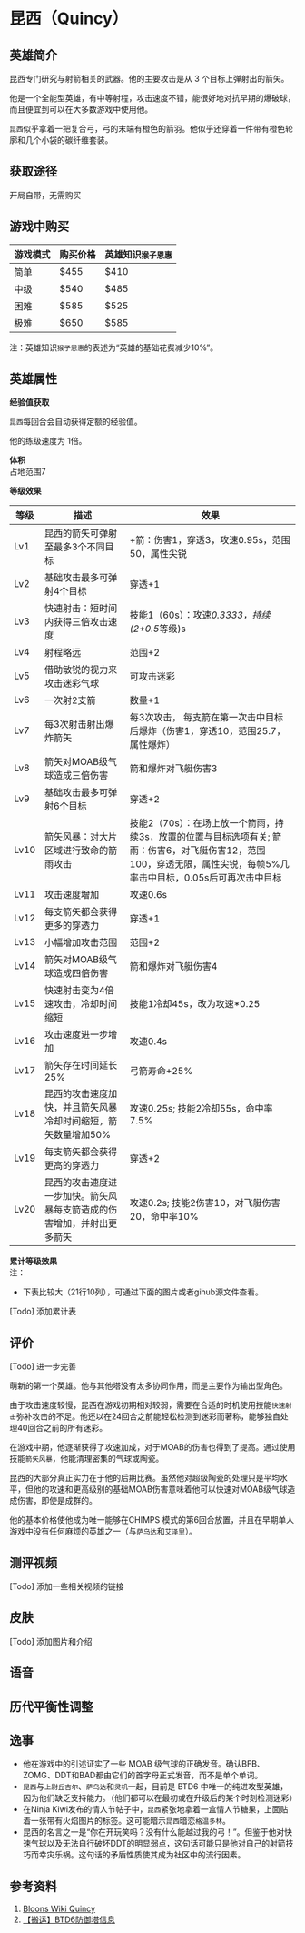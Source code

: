 # 昆西（Quincy）
## 英雄简介
昆西专门研究与射箭相关的武器。他的主要攻击是从 3 个目标上弹射出的箭矢。

他是一个全能型英雄，有中等射程，攻击速度不错，能很好地对抗早期的爆破球，而且便宜到可以在大多数游戏中使用他。

`昆西`似乎拿着一把复合弓，弓的末端有橙色的箭羽。他似乎还穿着一件带有橙色轮廓和几个小袋的碳纤维套装。

## 获取途径
开局自带，无需购买

## 游戏中购买
| 游戏模式 | 购买价格 | 英雄知识`猴子恩惠` | 
| - | - | - |
| 简单 | $455 | $410 |
| 中级 | $540 | $485 |
| 困难 | $585 | $525 |
| 极难 | $650 | $585 |

注：英雄知识`猴子恩惠`的表述为“英雄的基础花费减少10%”。


## 英雄属性
**经验值获取**

`昆西`每回合会自动获得定额的经验值。

他的练级速度为 1倍。

**体积**  
占地范围7

**等级效果**

| 等级 | 描述 | 效果|
| - | - | - |
Lv1 | 昆西的箭矢可弹射至最多3个不同目标 | +箭：伤害1，穿透3，攻速0.95s，范围50，属性尖锐 |
Lv2 | 基础攻击最多可弹射4个目标 | 穿透+1 |
Lv3 | 快速射击：短时间内获得三倍攻击速度 | 技能1（60s）：攻速*0.3333，持续(2+0.5*等级)s |
Lv4 | 射程略远 | 范围+2 |
Lv5 | 借助敏锐的视力来攻击迷彩气球 | 可攻击迷彩 |
Lv6 | 一次射2支箭 | 数量+1 |
Lv7 | 每3次射击射出爆炸箭矢 | 每3次攻击， 每支箭在第一次击中目标后爆炸（伤害1，穿透10，范围25.7，属性爆炸） |
Lv8 | 箭矢对MOAB级气球造成三倍伤害 | 箭和爆炸对飞艇伤害3 |
Lv9 | 基础攻击最多可弹射6个目标 | 穿透+2 |
Lv10 | 箭矢风暴：对大片区域进行致命的箭雨攻击 | 技能2（70s）：在场上放一个箭雨，持续3s，放置的位置与目标选项有关; 箭雨：伤害6，对飞艇伤害12，范围100，穿透无限，属性尖锐，每帧5%几率击中目标，0.05s后可再次击中目标 |
Lv11 | 攻击速度增加 | 攻速0.6s |
Lv12 | 每支箭矢都会获得更多的穿透力 | 穿透+1 |
Lv13 | 小幅增加攻击范围 | 范围+2 |
Lv14 | 箭矢对MOAB级气球造成四倍伤害 | 箭和爆炸对飞艇伤害4 |
Lv15 | 快速射击变为4倍速攻击，冷却时间缩短 | 技能1冷却45s，改为攻速*0.25 |
Lv16 | 攻击速度进一步增加 | 攻速0.4s |
Lv17 | 箭矢存在时间延长25% | 弓箭寿命+25% |
Lv18 | 昆西的攻击速度加快，并且箭矢风暴冷却时间缩短，箭矢数量增加50% | 攻速0.25s; 技能2冷却55s，命中率7.5% |
Lv19 | 每支箭矢都会获得更高的穿透力 | 穿透+2 |
Lv20 | 昆西的攻击速度进一步加快。箭矢风暴每支箭造成的伤害增加，并射出更多箭矢 | 攻速0.2s; 技能2伤害10，对飞艇伤害20，命中率10% |


**累计等级效果**  
注：

- 下表比较大（21行10列），可通过下面的图片或者gihub源文件查看。

[Todo] 添加累计表

## 评价
[Todo] 进一步完善

萌新的第一个英雄。他与其他塔没有太多协同作用，而是主要作为输出型角色。

由于攻击速度较慢，昆西在游戏初期相对较弱，需要在合适的时机使用技能`快速射击`弥补攻击的不足。他还以在24回合之前能轻松检测到迷彩而著称，能够独自处理40回合之前的所有迷彩。

在游戏中期，他逐渐获得了攻速加成，对于MOAB的伤害也得到了提高。通过使用技能`箭矢风暴`，他能清理密集的气球或陶瓷。

昆西的大部分真正实力在于他的后期比赛。虽然他对超级陶瓷的处理只是平均水平，但他的攻速和更高级别的基础MOAB伤害意味着他可以快速对MOAB级气球造成伤害，即使是成群的。

他的基本价格使他成为唯一能够在CHIMPS 模式的第6回合放置，并且在早期单人游戏中没有任何麻烦的英雄之一（与`萨乌达`和`艾泽里`）。

## 测评视频
[Todo] 添加一些相关视频的链接

## 皮肤
[Todo] 添加图片和介绍

## 语音

## 历代平衡性调整

## 逸事
- 他在游戏中的引述证实了一些 MOAB 级气球的正确发音。确认BFB、ZOMG、DDT和BAD都由它们的首字母正式发音，而不是单个单词。
- `昆西`与`上尉丘吉尔`、`萨乌达`和`灵机`一起，目前是 BTD6 中唯一的纯进攻型英雄，因为他们缺乏支持能力。（他们都可以在最初或在升级后的某个时刻检测迷彩）
- 在Ninja Kiwi发布的情人节帖子中，`昆西`紧张地拿着一盒情人节糖果，上面贴着一张带有火焰图片的标签。这可能暗示`昆西`暗恋`格温多林`。
- 昆西的名言之一是“你在开玩笑吗？没有什么能越过我的弓！”。但鉴于他对快速气球以及无法自行破坏DDT的明显弱点，这句话可能只是他对自己的射箭技巧而幸灾乐祸。这句话的矛盾性质使其成为社区中的流行因素。

## 参考资料
1. [Bloons Wiki Quincy](https://bloons.fandom.com/wiki/Quincy_(BTD6))
2. [【搬运】BTD6防御塔信息](https://docs.qq.com/sheet/DVm9tcFl1ZndGd0Rv?tab=bb08j7)
